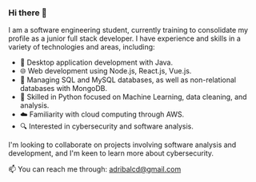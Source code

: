 ### Hi there 👋

I am a software engineering student, currently training to consolidate my profile as a junior full stack developer. I have experience and skills in a variety of technologies and areas, including:

- 🔭 Desktop application development with Java.
- 🌐 Web development using Node.js, React.js, Vue.js.
- 💾 Managing SQL and MySQL databases, as well as non-relational databases with MongoDB.
- 🐍 Skilled in Python focused on Machine Learning, data cleaning, and analysis.
- ☁️ Familiarity with cloud computing through AWS.
- 🔍 Interested in cybersecurity and software analysis.

I'm looking to collaborate on projects involving software analysis and development, and I'm keen to learn more about cybersecurity.

📫 You can reach me through: adribalcd@gmail.com
